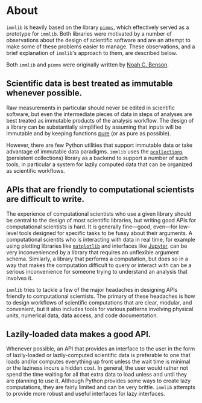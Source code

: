 # About

`immlib` is heavily based on the library
[`pimms`](https://github.com/noahbenson/pimms), which effectively served as a
prototype for `immlib`. Both libraries were motivated by a number of
observations about the design of scientific software and are an attempt to make
some of these problems easier to manage. These observations, and a brief
explanation of `immlib`'s approach to them, are described below.

Both `immlib` and `pimms` were originally written by
[Noah C. Benson](https://github.com/noahbenson).


## Scientific data is best treated as immutable whenever possible.

Raw measurements in particular should never be edited in scientific software,
but even the intermediate pieces of data in steps of analyses are best treated
as immutable products of the analysis workflow. The design of a library can be
substantially simplified by assuming that inputs will be immutable and by
keeping functions [pure](https://en.wikipedia.org/wiki/Pure_function) (or as
pure as possible).

However, there are few Python utilities that support immutable data or take
advantage of immutable data paradigms. `immlib` uses the
[`pcollections`](https://github.com/noahbenson/pcollections) (persistent
collections) library as a backend to support a number of such tools, in
particular a system for lazily computed data that can be organized as
scientific workflows.


## APIs that are friendly to computational scientists are difficult to write.

The experience of computational scientists who use a given library should be
central to the design of most scientific libraries, but writing good APIs for
computational scientists is hard. It is generally fine&mdash;good,
even&mdash;for low-level tools designed for specific tasks to be fussy about
their arguments. A computational scientits who is interacting with data in real
time, for example using plotting libraries like
[`matplotlib`](https://matplotlib.org/) and interfaces like
[Jupyter](https://jupyter.org/), can be very inconvenienced by a library that
requires an unflexible argument schema. Similarly, a library that performs a
computation, but does so in a way that makes the computation difficult to query
or interact with can be a serious inconvenience for someone trying to
understand an analysis that involves it.

`immlib` tries to tackle a few of the major headaches in designing APIs
friendly to computational scientists. The primary of these headaches is how to
design workflows of scientific computations that are clear, modular, and
convenient, but it also includes tools for various patterns involving physical
units, numerical data, data access, and code documentation.


## Lazily-loaded data makes a good API.

Whenever possible, an API that provides an interface to the user in the form of
lazily-loaded or lazily-computed scientific data is preferable to one that
loads and/or computes everything up front unless the wait time is minimal or
the laziness incurs a hidden cost. In general, the user would rather not spend
the time waiting for all that extra data to load unless and until they are
planning to use it. Although Python provides some ways to create lazy
computations, they are fairly limited and can be very brittle. `immlib`
attempts to provide more robust and useful interfaces for lazy interfaces.

